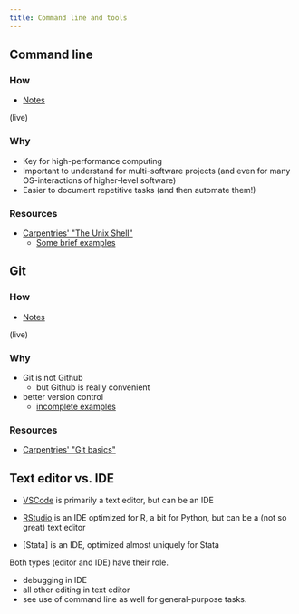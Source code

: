 ```yaml
---
title: Command line and tools
---
```


## Command line

### How

- [Notes](https://labordynamicsinstitute.github.io/replicability-training-presentation/part4.html)

(live)

### Why

- Key for high-performance computing
- Important to understand for multi-software projects (and even for many OS-interactions of higher-level software)
- Easier to document repetitive tasks (and then automate them!)

### Resources

- [Carpentries' "The Unix Shell"](https://swcarpentry.github.io/shell-novice/)
    - [Some brief examples](documents/hp-basics-edited.pdf)

## Git

### How

- [Notes](https://labordynamicsinstitute.github.io/replicability-training-presentation/part4.html)

(live)

### Why

- Git is not Github
  - but Github is really convenient
- better version control
    - [incomplete examples](documents/hp-basics-edited.pdf)
 
### Resources

- [Carpentries' "Git basics"](https://swcarpentry.github.io/git-novice/)

## Text editor vs. IDE

- [VSCode](https://code.visualstudio.com/) is primarily a text editor, but can be an IDE

- [RStudio](https://rstudio.com/) is an IDE optimized for R, a bit for Python, but can be a (not so great) text editor
- [Stata] is an IDE, optimized almost uniquely for Stata

Both types (editor and IDE) have their role.

- debugging in IDE
- all other editing in text editor
- see use of command line as well for general-purpose tasks.